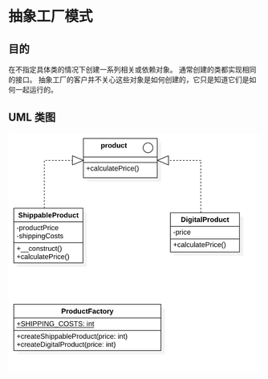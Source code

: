 # 抽象工厂模式

## 目的
在不指定具体类的情况下创建一系列相关或依赖对象。 
通常创建的类都实现相同的接口。 抽象工厂的客户并不关心这些对象是如何创建的，它只是知道它们是如何一起运行的。

## UML 类图
![抽象工厂模式](./AbstractFactory.png)

